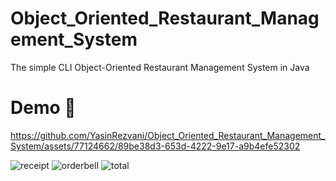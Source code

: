 # Object_Oriented_Restaurant_Management_System
The simple CLI Object-Oriented Restaurant Management System in Java
# Demo :tada:
https://github.com/YasinRezvani/Object_Oriented_Restaurant_Management_System/assets/77124662/89be38d3-653d-4222-9e17-a9b4efe52302

![receipt](https://github.com/YasinRezvani/Object_Oriented_Restaurant_Management_System/assets/77124662/f9cc3be1-1418-494a-abcc-26175edd4c14)
![orderbell](https://github.com/YasinRezvani/Object_Oriented_Restaurant_Management_System/assets/77124662/c63d52eb-fd4e-4c0c-ab97-68dca1d9f0ec)
![total](https://github.com/YasinRezvani/Object_Oriented_Restaurant_Management_System/assets/77124662/47c3667a-2e2c-4ebe-a987-62c0c0cd97b0)

